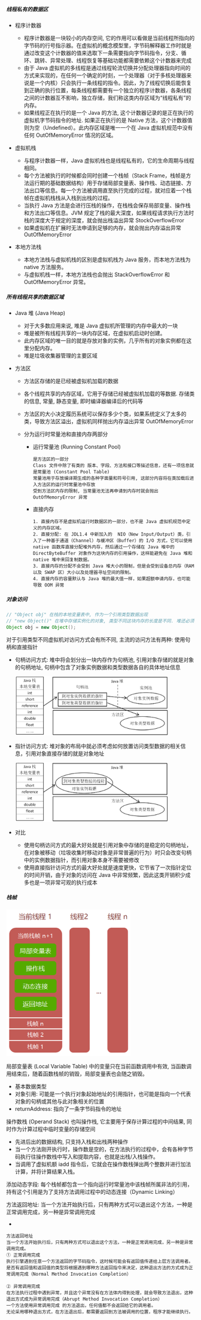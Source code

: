 ##### 线程私有的数据区

- 程序计数器
  - 程序计数器是一块较小的内存空间, 它的作用可以看做是当前线程所指向的字节码的行号指示器。在虚拟机的概念模型里，字节码解释器工作时就是通过改变这个计数器的值来选取下一条需要指向字节码指令，分支、循环、跳转、异常处理、线程恢复等基础功能都需要依赖这个计数器来完成
  - 由于 Java 虚拟机的多线程是通过线程轮流切换并分配处理器指向时间的方式来实现的，在任何一个确定的时刻，一个处理器（对于多核处理器来说是一个内核）只会执行一条线程的指令。因此，为了线程切换后能恢复到正确的执行位置，每条线程都需要有一个独立的程序计数器，各条线程之间的计数器互不影响，独立存储，我们称这类内存区域为“线程私有”的内存。
  - 如果线程正在执行的是一个 Java 的方法, 这个计数器记录的是正在执行的虚拟机字节码指令的地址. 如果正在执行的是 Native 方法，这个计数器值则为空（Undefined）。此内存区域是唯一一个在 Java 虚拟机规范中没有任何 OutOfMemoryError 情况的区域。

- 虚拟机栈
  - 与程序计数器一样，Java 虚拟机栈也是线程私有的，它的生命周期与线程相同。
  - 每个方法被执行的时候都会同时创建一个栈帧（Stack Frame，栈帧是方法运行期的基础数据结构）用于存储局部变量表、操作栈、动态链接、方法出口等信息。每一个方法被调用直至执行完成的过程，就对应着一个栈帧在虚拟机栈栈从入栈到出栈的过程。
  - 当执行 Java 方法是会进行压栈的操作，在栈栈会保存局部变量、操作栈和方法出口等信息。JVM 规定了栈的最大深度，如果线程请求执行方法时栈的深度大于规定的深度，就会抛出栈溢出异常 StockOverflowError
  - 如果虚拟机在扩展时无法申请到足够的内存，就会抛出内存溢出异常 OutOfMemoryError
- 本地方法栈
  - 本地方法栈与虚拟机栈的区别是虚拟机栈为 Java 服务，而本地方法栈为 native 方法服务。
  - 与虚拟机栈一样，本地方法栈也会抛出 StackOverflowError 和 OutOfMemoryError 异常。

##### 所有线程共享的数据区域

- Java 堆 (Java Heap)

  - 对于大多数应用来说, 堆是 Java 虚拟机所管理的内存中最大的一块
  - 堆是被所有线程共享的一块内存区域，在虚拟机启动时创建。
  - 此内存区域的唯一目的就是存放对象的实例，几乎所有的对象实例都在这里分配内存。
  - 堆是垃圾收集器管理的主要区域

- 方法区

  - 方法区存储的是已经被虚拟机加载的数据

  - 各个线程共享的内存区域，它用于存储已经被虚拟机加载的等数据. 存储类的信息, 常量, 静态变量, 即时编译器编译后的代码等

  - 方法区的大小决定履历系统可以保存多少个类，如果系统定义了太多的类，导致方法区溢出，虚拟机同样抛出内存溢出异常 OutOfMemoryError

  - 分为运行时常量池和直接内存两部分

    - 运行常量池 (Running Constant Pool)

      ```
      是方法区的一部分
      Class 文件中除了有类的 版本、字段、方法和接口等描述信息，还有一项信息就是常量池 (Constant Pool Table)
      常量池用于存放编译期生成的各种字面量和符号引用, 这部分内容将在类加载后进入方法区的运行时常量池中存放
      受到方法区内存的限制, 当常量池无法再申请到内存时就会抛出 OutOfMemoryError 异常
      ```

    - 直接内存

      ```
      1. 直接内存不是虚拟机运行时数据区的一部分，也不是 Java 虚拟机规范中定义的内存区域。
      2. 直接分配: 在 JDL1.4 中新加入的  NIO（New Input/Output）类，引入了一种基于通道（Channel）与缓冲区（Buffer）的 I/O 方式，它可以使用 native 函数库直接分配堆外内存，然后通过一个存储在 Java 堆中的 DirectByteBuffer 对象作为这块内存的引用操作，这样能避免在 Java 堆和 native 堆中来回复制数据。
      3. 直接内存的分配不会受到 Java 堆大小的限制，但是会受到设备总内存（RAM 以及 SWAP 区）大小以及处理器寻址空间的限制。
      4. 直接内存的容量默认与 Java 堆的最大值一样，如果超额申请内存，也可能导致 OOM 异常
      ```

##### 对象访问

```java
// "Object obj" 在栈的本地变量表中, 作为一个引用类型数据出现
// "new Object()" 在堆中存储实例化的对象, 类型不同这块内存的长度是不同. 堆还必须包含能查找到此对象类型数据（如对象类型、父类、实现的接口、方法等）的地址信息，这些类型数据则存储在方法区中
Object obj = new Object();
```

对于引用类型不同虚拟机对访问方式会有所不同, 主流的访问方法有两种: 使用句柄和直接指针

- 句柄访问方式: 堆中将会划分出一块内存作为句柄池, 引用对象存储的就是对象的句柄地址, 句柄中包含了对象实例数据和类型数据各自的具体地址信息

  <img src="./image/通过句柄访问对象.png" alt="通过句柄访问对象" style="zoom:40%;" />

- 指针访问方式: 堆对象的布局中就必须考虑如何放置访问类型数据的相关信息，引用对象直接存储的就是对象地址

  <img src="./image/通过直接指针获取对象.png" alt="通过直接指针获取对象" style="zoom:40%;" />

- 对比

  - 使用句柄访问方式的最大好处就是引用对象中存储的是稳定的句柄地址，在对象被移动（垃圾收集时移动对象是非常普遍的行为）时只会改变句柄中的实例数据指针，而引用对象本身不需要被修改
  - 使用直接指针访问方式的最大好处就是速度更快，它节省了一次指针定位的时间开销，由于对象的访问在 Java 中非常频繁，因此这类开销积少成多也是一项非常可观的执行成本

##### 栈帧

<img src="./image/栈帧.png" alt="栈帧" style="zoom:80%;" />

局部变量表 (Local Variable Table) 中的变量只在当前函数调用中有效, 当函数调用结束后，随着函数栈帧的销毁，局部变量表也会随之销毁。

- 基本数据类型
- 对象引用: 可能是一个执行对象起始地址的引用指针，也可能是指向一个代表对象的句柄或其他与此对象相关的位置
- returnAddress: 指向了一条字节码指令的地址

操作数栈 (Operand Stack) 也叫操作栈, 它主要用于保存计算过程的中间结果, 同时作为计算过程中临时变量的存储空间

- 先进后出的数据结构, 只支持入栈和出栈两种操作
- 当一个方法刚开执行时，操作数是空的，在方法执行的过程中，会有各种字节码执行往操作数栈中写入和提取内容，也就是出栈/入栈操作。
- 当调用了虚拟机额 iadd 指令后，它就会在操作数栈弹出两个整数并进行加法计算，并将计算结果入栈。

添加动态字段: 每个栈帧都包含一个指向运行时常量池中该栈帧所属非法的引用，持有这个引用是为了支持方法调用过程中的动态连接（Dynamic Linking）

方法返回地址: 当一个方法开始执行后，只有两种方式可以退出这个方法，一种是正常调用完成，另一种是异常调用完成

- 



```
方法返回地址
当一个方法开始执行后，只有两种方式可以退出这个方法，一种是正常调用完成，另一种是异常调用完成。
① 正常调用完成
执行引擎遇到任意一个方法返回的字节码指令，这时候可能会有返回值传递给上层方法调用者。
是否有返回值和返回值的类型将根据遇到哪种方法返回指令来决定，这种退出方法的方式成为正常调用完成（Normal Method Invocation Completion）

② 异常调用完成 
在方法执行过程中遇到异常，并且这个异常没有在方法体内得到处理，就会导致方法退出，这种退出方式成为异常调用完成（Abrupt Method Invocation Completion）
一个方法使用异常调用完成 的方法退出，任何值都不会返回给它的调用者。
无论采用哪种退出方式，在方法退出后，都需要返回到方法被调用的位置，程序才能继续执行。













```

